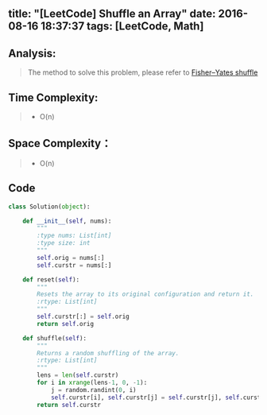 title: "[LeetCode] Shuffle an Array"
date: 2016-08-16 18:37:37
tags: [LeetCode, Math]
---

## Analysis:
> The method to solve this problem, please refer to [Fisher–Yates shuffle](https://en.wikipedia.org/wiki/Fisher%E2%80%93Yates_shuffle#The_modern_algorithm)

## Time Complexity:
> * O(n)

## Space Complexity：
> * O(n)


## Code
```python
class Solution(object):

    def __init__(self, nums):
        """
        :type nums: List[int]
        :type size: int
        """
        self.orig = nums[:]
        self.curstr = nums[:]

    def reset(self):
        """
        Resets the array to its original configuration and return it.
        :rtype: List[int]
        """
        self.curstr[:] = self.orig
        return self.orig

    def shuffle(self):
        """
        Returns a random shuffling of the array.
        :rtype: List[int]
        """
        lens = len(self.curstr)
        for i in xrange(lens-1, 0, -1):
            j = random.randint(0, i)
            self.curstr[i], self.curstr[j] = self.curstr[j], self.curstr[i]
        return self.curstr
```
